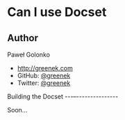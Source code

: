 Can I use Docset
=======================

Author
------

Paweł Golonko

* http://greenek.com
* GitHub: [@greenek](http://github.com/Greenek)
* Twitter: [@greenek](http://twitter.com/@greenek)

Building the Docset
---–---------------

Soon…